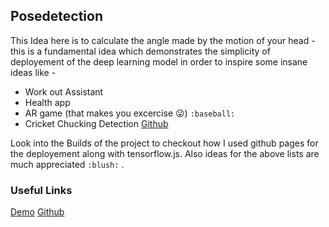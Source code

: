 ## Posedetection

This Idea here is to calculate the angle made by the motion of your head - this is a fundamental idea which demonstrates the simplicity of deployement of the deep learning model in order to inspire some insane ideas like -
 
 - Work out Assistant 
 - Health app
 - AR game (that makes you excercise :stuck_out_tongue_winking_eye:) `:baseball:`
 - Cricket Chucking Detection [Github](https://github.com/fear-the-lord/Lets-not-Chuck) 

Look into the Builds of the project to checkout how I used github pages for the deployement along with tensorflow.js. Also ideas for the above lists are much appreciated `:blush:` . 

 ### Useful Links

 [Demo](https://bikashpandey17.github.io/posedetection2/)
 [Github](https://github.com/BikashPandey17/posedetection2)
 